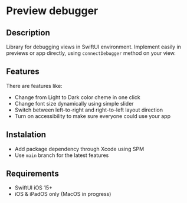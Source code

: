 #  Preview debugger

## Description
Library for debugging views in SwiftUI environment. Implement easily in previews or app directly, using `connectDebugger` method on your view.

## Features
There are features like:
 - Change from Light to Dark color cheme in one click
 - Change font size dynamically using simple slider
 - Switch between left-to-right and right-to-left layout direction
 - Turn on accessibility to make sure everyone could use your app
 
 ## Instalation
 - Add package dependency through Xcode using SPM
 - Use `main` branch for the latest features
 
 ## Requirements
 - SwiftUI iOS 15+
 - iOS & iPadOS only (MacOS in progress)

